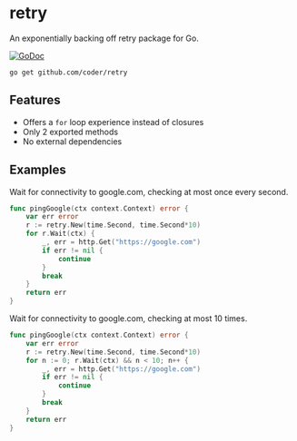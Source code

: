 # retry

An exponentially backing off retry package for Go.

[![GoDoc](https://godoc.org/github.com/golang/gddo?status.svg)](https://godoc.org/github.com/coder/retry)

```
go get github.com/coder/retry
```

## Features
- Offers a `for` loop experience instead of closures
- Only 2 exported methods
- No external dependencies

## Examples

Wait for connectivity to google.com, checking at most once every
second.
```go
func pingGoogle(ctx context.Context) error {
	var err error
    r := retry.New(time.Second, time.Second*10)
    for r.Wait(ctx) {
        _, err = http.Get("https://google.com")
		if err != nil {
	        continue		
        }   
        break
    }
    return err
}
```

Wait for connectivity to google.com, checking at most 10 times.
```go
func pingGoogle(ctx context.Context) error {
    var err error
    r := retry.New(time.Second, time.Second*10)
    for n := 0; r.Wait(ctx) && n < 10; n++ {
        _, err = http.Get("https://google.com")
        if err != nil {
            continue
        }
		break
	}
    return err
}
```